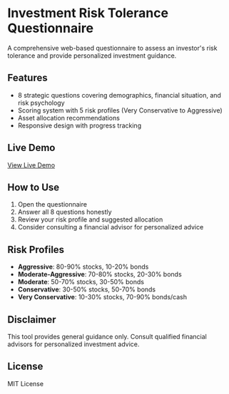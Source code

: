 # Investment Risk Tolerance Questionnaire

A comprehensive web-based questionnaire to assess an investor's risk tolerance and provide personalized investment guidance.

## Features
- 8 strategic questions covering demographics, financial situation, and risk psychology
- Scoring system with 5 risk profiles (Very Conservative to Aggressive)
- Asset allocation recommendations
- Responsive design with progress tracking

## Live Demo
[View Live Demo](https://yourusername.github.io/risk-tolerance-questionnaire)

## How to Use
1. Open the questionnaire
2. Answer all 8 questions honestly
3. Review your risk profile and suggested allocation
4. Consider consulting a financial advisor for personalized advice

## Risk Profiles
- **Aggressive**: 80-90% stocks, 10-20% bonds
- **Moderate-Aggressive**: 70-80% stocks, 20-30% bonds  
- **Moderate**: 50-70% stocks, 30-50% bonds
- **Conservative**: 30-50% stocks, 50-70% bonds
- **Very Conservative**: 10-30% stocks, 70-90% bonds/cash

## Disclaimer
This tool provides general guidance only. Consult qualified financial advisors for personalized investment advice.

## License
MIT License
